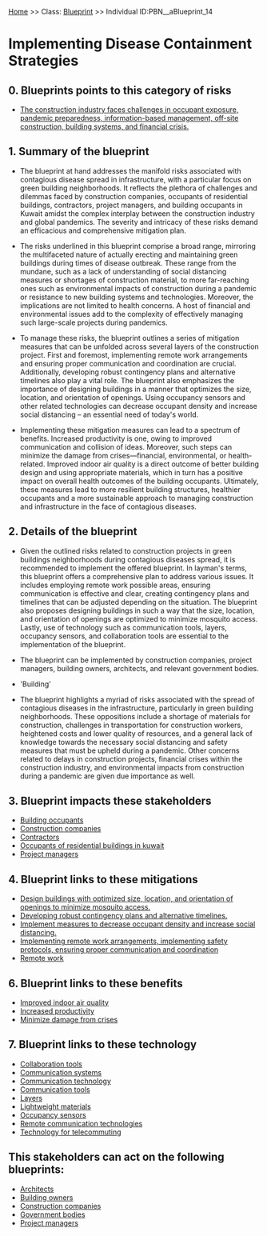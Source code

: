 [Home](https://github.com/mm80843/T3.5/blob/pages/index.md) >> Class: [Blueprint](https://github.com/mm80843/T3.5/tree/main/docs/Blueprint/index.md) >> Individual ID:PBN__aBlueprint_14 

# __Implementing Disease Containment Strategies__

## 0. Blueprints points to this category of risks

* [The construction industry faces challenges in occupant exposure, pandemic preparedness, information-based management, off-site construction, building systems, and financial crisis.](https://github.com/mm80843/T3.5/blob/pages/PBNCategory/PBN__PBNCategory_57.md)

## 1. Summary of the blueprint

* The blueprint at hand addresses the manifold risks associated with contagious disease spread in infrastructure, with a particular focus on green building neighborhoods. It reflects the plethora of challenges and dilemmas faced by construction companies, occupants of residential buildings, contractors, project managers, and building occupants in Kuwait amidst the complex interplay between the construction industry and global pandemics. The severity and intricacy of these risks demand an efficacious and comprehensive mitigation plan.

* The risks underlined in this blueprint comprise a broad range, mirroring the multifaceted nature of actually erecting and maintaining green buildings during times of disease outbreak. These range from the mundane, such as a lack of understanding of social distancing measures or shortages of construction material, to more far-reaching ones such as environmental impacts of construction during a pandemic or resistance to new building systems and technologies. Moreover, the implications are not limited to health concerns. A host of financial and environmental issues add to the complexity of effectively managing such large-scale projects during pandemics.

* To manage these risks, the blueprint outlines a series of mitigation measures that can be unfolded across several layers of the construction project. First and foremost, implementing remote work arrangements and ensuring proper communication and coordination are crucial. Additionally, developing robust contingency plans and alternative timelines also play a vital role. The blueprint also emphasizes the importance of designing buildings in a manner that optimizes the size, location, and orientation of openings. Using occupancy sensors and other related technologies can decrease occupant density and increase social distancing – an essential need of today's world.

* Implementing these mitigation measures can lead to a spectrum of benefits. Increased productivity is one, owing to improved communication and collision of ideas. Moreover, such steps can minimize the damage from crises—financial, environmental, or health-related. Improved indoor air quality is a direct outcome of better building design and using appropriate materials, which in turn has a positive impact on overall health outcomes of the building occupants. Ultimately, these measures lead to more resilient building structures, healthier occupants and a more sustainable approach to managing construction and infrastructure in the face of contagious diseases.

## 2. Details of the blueprint

* Given the outlined risks related to construction projects in green buildings neighborhoods during contagious diseases spread, it is recommended to implement the offered blueprint. In layman's terms, this blueprint offers a comprehensive plan to address various issues. It includes employing remote work possible areas, ensuring communication is effective and clear, creating contingency plans and timelines that can be adjusted depending on the situation. The blueprint also proposes designing buildings in such a way that the size, location, and orientation of openings are optimized to minimize mosquito access. Lastly, use of technology such as communication tools, layers, occupancy sensors, and collaboration tools are essential to the implementation of the blueprint.

* The blueprint can be implemented by construction companies, project managers, building owners, architects, and relevant government bodies.

* 'Building'

* The blueprint highlights a myriad of risks associated with the spread of contagious diseases in the infrastructure, particularly in green building neighborhoods. These oppositions include a shortage of materials for construction, challenges in transportation for construction workers, heightened costs and lower quality of resources, and a general lack of knowledge towards the necessary social distancing and safety measures that must be upheld during a pandemic. Other concerns related to delays in construction projects, financial crises within the construction industry, and environmental impacts from construction during a pandemic are given due importance as well.

## 3. Blueprint impacts these stakeholders

* [Building occupants](https://github.com/mm80843/T3.5/blob/pages/Stakeholder/PBN__Stakeholder_97.md)
* [Construction companies](https://github.com/mm80843/T3.5/blob/pages/Stakeholder/PBN__Stakeholder_181.md)
* [Contractors](https://github.com/mm80843/T3.5/blob/pages/Stakeholder/PBN__Stakeholder_903.md)
* [Occupants of residential buildings in kuwait](https://github.com/mm80843/T3.5/blob/pages/Stakeholder/PBN__Stakeholder_179.md)
* [Project managers](https://github.com/mm80843/T3.5/blob/pages/Stakeholder/PBN__Stakeholder_581.md)

## 4. Blueprint links to these mitigations

* [Design buildings with optimized size, location, and orientation of openings to minimize mosquito access.](https://github.com/mm80843/T3.5/blob/pages/Mitigation/PBN__Mitigation_2086.md)
* [Developing robust contingency plans and alternative timelines.](https://github.com/mm80843/T3.5/blob/pages/Mitigation/PBN__Mitigation_832.md)
* [Implement measures to decrease occupant density and increase social distancing.](https://github.com/mm80843/T3.5/blob/pages/Mitigation/PBN__Mitigation_1818.md)
* [Implementing remote work arrangements, implementing safety protocols, ensuring proper communication and coordination](https://github.com/mm80843/T3.5/blob/pages/Mitigation/PBN__Mitigation_1898.md)
* [Remote work](https://github.com/mm80843/T3.5/blob/pages/Mitigation/PBN__Mitigation_2416.md)

## 6. Blueprint links to these benefits

* [Improved indoor air quality](https://github.com/mm80843/T3.5/blob/pages/Benef/PBN__Benef_368.md)
* [Increased productivity](https://github.com/mm80843/T3.5/blob/pages/Benef/PBN__Benef_169.md)
* [Minimize damage from crises](https://github.com/mm80843/T3.5/blob/pages/Benef/PBN__Benef_379.md)

## 7. Blueprint links to these technology

* [Collaboration tools](https://github.com/mm80843/T3.5/blob/pages/Technology/PBN__Technology_22.md)
* [Communication systems](https://github.com/mm80843/T3.5/blob/pages/Technology/PBN__Technology_544.md)
* [Communication technology](https://github.com/mm80843/T3.5/blob/pages/Technology/PBN__Technology_1055.md)
* [Communication tools](https://github.com/mm80843/T3.5/blob/pages/Technology/PBN__Technology_565.md)
* [Layers](https://github.com/mm80843/T3.5/blob/pages/Technology/PBN__Technology_168.md)
* [Lightweight materials](https://github.com/mm80843/T3.5/blob/pages/Technology/PBN__Technology_3254.md)
* [Occupancy sensors](https://github.com/mm80843/T3.5/blob/pages/Technology/PBN__Technology_3671.md)
* [Remote communication technologies](https://github.com/mm80843/T3.5/blob/pages/Technology/PBN__Technology_3096.md)
* [Technology for telecommuting](https://github.com/mm80843/T3.5/blob/pages/Technology/PBN__Technology_647.md)

## This stakeholders can act on the following blueprints:

* [Architects](https://github.com/mm80843/T3.5/blob/pages/Stakeholder/PBN__Stakeholder_973.md)
* [Building owners](https://github.com/mm80843/T3.5/blob/pages/Stakeholder/PBN__Stakeholder_80.md)
* [Construction companies](https://github.com/mm80843/T3.5/blob/pages/Stakeholder/PBN__Stakeholder_431.md)
* [Government bodies](https://github.com/mm80843/T3.5/blob/pages/Stakeholder/PBN__Stakeholder_181.md)
* [Project managers](https://github.com/mm80843/T3.5/blob/pages/Stakeholder/PBN__Stakeholder_903.md)

